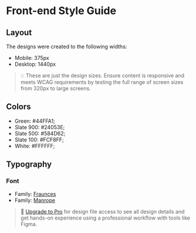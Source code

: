 # Front-end Style Guide

## Layout

The designs were created to the following widths:

- Mobile: 375px
- Desktop: 1440px

> 💡 These are just the design sizes. Ensure content is responsive and meets WCAG requirements by testing the full range of screen sizes from 320px to large screens.

## Colors

- Green: #44FFA1;
- Slate 900: #24053E;
- Slate 500: #584D62;
- Slate 100: #FCF8FF;
- White: #FFFFFF;

## Typography

### Font

- Family: [Fraunces](https://fonts.google.com/specimen/Rubik)
- Family: [Manrope](https://fonts.google.com/specimen/Manrope)

> 💎 [Upgrade to Pro](https://www.frontendmentor.io/pro?ref=style-guide) for design file access to see all design details and get hands-on experience using a professional workflow with tools like Figma.
